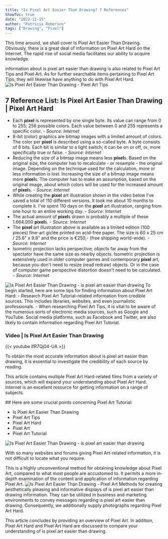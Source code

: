 ```yaml
---
title: "Is Pixel Art Easier Than Drawing? 7 References"
ShowToc: true 
date: "2022-11-15"
author: "Patricia Roberson" 
tags: ["Drawing", "Pixel"]
---
```


	
This time around, we shall cover Is Pixel Art Easier Than Drawing. Obviously, there is a great deal of information on Pixel Art Hard on the Internet. The rapid rise of social media facilitates our ability to acquire knowledge.

information about is pixel art easier than drawing is also related to Pixel Art Tips and Pixel Art. As for further searchable items pertaining to Pixel Art Tips, they will likewise have anything to do with Pixel Art Hard.
<img loading="lazy" src="https://i.pinimg.com/736x/8b/3e/b1/8b3eb1257b0a8da423758c49059ff289.jpg" onerror="this.onerror=null;this.src='https://blogger.googleusercontent.com/img/a/AVvXsEhe7F7TRXHtjiKvHb5vS7DmnxvpHiDyoYyYvm1nHB3Qp2_w3BnM6A2eq4v7FYxCC9bfZt3a9vIMtAYEKUiaDQbHMg-ViyGmRIj39MLp0bGFfgfYw1Dc9q_H-T0wiTm3l0Uq42dETrN9eC8aGJ9_IORZsxST1AcLR7np1koOfcc7tnHa4S8Mwz_xD9d0=s16000';" alt="Is Pixel Art Easier Than Drawing - Pixel Art Tips" >

## 7 Reference List: Is Pixel Art Easier Than Drawing | Pixel Art Hard
-   Each **pixel** is represented by one single byte. Its value can range from 0 to 255; 256 possible colors. Each value between 0 and 255 represents a specific color. - <cite>Source: Internet</cite>
-   8-bit (color) graphics are bitmap images with a limited amount of colors. The color per **pixel** is described using a so-called byte. A byte consists of 8 bits. Each bit is similar to a light switch; it can be on or off, or, more specifically true or false. - <cite>Source: Internet</cite>
-   Reducing the size of a bitmap image means less **pixel**s. Based on the original size, the computer has to recalculate - or resample - the original image. Depending on the technique used for the calculation, more or less information is lost. Increasing the size of a bitmap image means more **pixel**s. The computer has to make an assumption, based on the original image, about which colors will be used for the increased amount of **pixel**s. - <cite>Source: Internet</cite>
-   While creating the **pixel** art illustration shown in the video below I've saved a total of 110 different versions. It took me about 10 months to complete it. I've spent 110 days on the **pixel** art illustration, ranging from one hour to an entire working day. - <cite>Source: Internet</cite>
-   The actual amount of **pixel**s drawn is probably a multiple of these 1.664.000 **pixel**s. - <cite>Source: Internet</cite>
-   The **pixel** art illustration above is available as a limited edition (100 pieces) fine-art giclée printed on acid-free paper. The size is 60 x 25 cm / 25.6" x 9.8" and the price is €250,- (free shipping world-wide). - <cite>Source: Internet</cite>
-   Isometric projection lacks perspective; objects far away from the spectator have the same size as nearby objects. Isometric projection is extensively used in older computer games and contemporary **pixel** art, because you don't need to resize (read redraw) objects. Or in the case of computer game perspective distortion doesn't need to be calculated. - <cite>Source: Internet</cite>


<img loading="lazy" src="https://media.istockphoto.com/vectors/cow-head-portrait-illustration-drawing-engraving-ink-line-art-vector-vector-id936176148?k=6&m=936176148&s=170667a&w=0&h=_VOgRYR9_rzaVmgDgqOh1dhjOlYn7AihYR57vy7UQMo=" onerror="this.onerror=null;this.src='https://blogger.googleusercontent.com/img/a/AVvXsEhe7F7TRXHtjiKvHb5vS7DmnxvpHiDyoYyYvm1nHB3Qp2_w3BnM6A2eq4v7FYxCC9bfZt3a9vIMtAYEKUiaDQbHMg-ViyGmRIj39MLp0bGFfgfYw1Dc9q_H-T0wiTm3l0Uq42dETrN9eC8aGJ9_IORZsxST1AcLR7np1koOfcc7tnHa4S8Mwz_xD9d0=s16000';" alt="Is Pixel Art Easier Than Drawing - is pixel art easier than drawing" >
To begin started, here are some tips for finding information about Pixel Art Hard:
- Research Pixel Art Tutorial-related information from credible sources. This includes libraries, websites, and even journalistic professionals.
- When researching Pixel Art Tips, it is vital to be aware of the numerous sorts of electronic media sources, such as Google and YouTube. Social media platforms, such as Facebook and Twitter, are also likely to contain information regarding Pixel Art Tutorial.

### Video | Is Pixel Art Easier Than Drawing
{{< youtube lfR7Qj04-UA >}} 

To obtain the most accurate information about is pixel art easier than drawing, it is essential to investigate the credibility of each source by reading.

This article contains multiple Pixel Art Hard-related films from a variety of sources, which will expand your understanding about Pixel Art Hard. Internet is an excellent resource for getting information on a range of subjects.
<script async="async" data-cfasync="false" src="//normallydemandedalter.com/fe63df3c5408708b15d8dc3d9b206b31/invoke.js"></script>
<div id="container-fe63df3c5408708b15d8dc3d9b206b31"></div>
## Here are some crucial points concerning Pixel Art Tutorial:

- Is Pixel Art Easier Than Drawing
- Pixel Art Tips
- Pixel Art Hard
- Pixel Art
- Pixel Art Tutorial

 <img loading="lazy" src="http://www.functionalstone.com/cv/images/conte-mid-tone-value-study-project-(5).jpg" onerror="this.onerror=null;this.src='https://blogger.googleusercontent.com/img/a/AVvXsEhe7F7TRXHtjiKvHb5vS7DmnxvpHiDyoYyYvm1nHB3Qp2_w3BnM6A2eq4v7FYxCC9bfZt3a9vIMtAYEKUiaDQbHMg-ViyGmRIj39MLp0bGFfgfYw1Dc9q_H-T0wiTm3l0Uq42dETrN9eC8aGJ9_IORZsxST1AcLR7np1koOfcc7tnHa4S8Mwz_xD9d0=s16000';" alt="Is Pixel Art Easier Than Drawing - is pixel art easier than drawing" >

With so many websites and forums giving Pixel Art-related information, it is not difficult to locate what you require.

This is a highly unconventional method for obtaining knowledge about Pixel Art, compared to what most people are accustomed to. It permits a more in-depth examination of the content and application of information regarding Pixel Art.
<img loading="lazy" src="https://media.istockphoto.com/illustrations/cute-beautiful-shy-little-girl-cartoon-character-watercolor-illustration-id501204979?s=170667a" onerror="this.onerror=null;this.src='https://blogger.googleusercontent.com/img/a/AVvXsEhe7F7TRXHtjiKvHb5vS7DmnxvpHiDyoYyYvm1nHB3Qp2_w3BnM6A2eq4v7FYxCC9bfZt3a9vIMtAYEKUiaDQbHMg-ViyGmRIj39MLp0bGFfgfYw1Dc9q_H-T0wiTm3l0Uq42dETrN9eC8aGJ9_IORZsxST1AcLR7np1koOfcc7tnHa4S8Mwz_xD9d0=s16000';" alt="Is Pixel Art Easier Than Drawing - Pixel Art" >
Methods for creating aesthetically pleasing and informative displays of is pixel art easier than drawing information. They can be utilized in business and marketing environments to convey messages regarding is pixel art easier than drawing. Consequently, we additionally supply photographs regarding Pixel Art Hard.

This article concludes by providing an overview of Pixel Art. In addition, Pixel Art Hard and Pixel Art Hard are discussed to compare your understanding of is pixel art easier than drawing.
	
	

